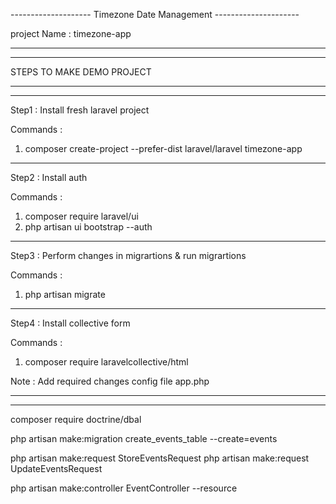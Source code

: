 -------------------- Timezone Date Management ---------------------

project Name : timezone-app

-----------------------------------------------------
-----------------------------------------------------

STEPS TO MAKE DEMO PROJECT

-----------------------------------------------------
-----------------------------------------------------

Step1 : Install fresh laravel project

Commands :
1) composer create-project --prefer-dist laravel/laravel timezone-app
-----------------------------------------------------
Step2 : Install auth 

Commands :
1) composer require laravel/ui
2) php artisan ui bootstrap --auth  
-----------------------------------------------------
Step3 : Perform changes in migrartions & run migrartions 

Commands :
1) php artisan migrate
-----------------------------------------------------
Step4 : Install collective form 

Commands :
1) composer require laravelcollective/html

Note : Add required changes config file app.php 

-----------------------------------------------------
-----------------------------------------------------

composer require doctrine/dbal

php artisan make:migration create_events_table --create=events

php artisan make:request StoreEventsRequest
php artisan make:request UpdateEventsRequest

php artisan make:controller EventController --resource



